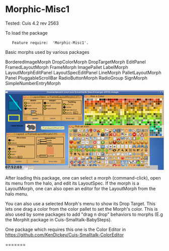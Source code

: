 Morphic-Misc1
=============
Tested: Cuis 4.2 rev 2563

To load the package
 ````Smalltalk
	Feature require:  'Morphic-Misc1'.
````

Basic morphs used by various packages 

  BorderedImageMorph 
  DropColorMorph 
  DropTargetMorph 
  EditPanel 
  FramedLayoutMorph 
  FrameMorph 
  ImagePallet 
  LabelMorph 
  LayoutMorphEditPanel 
  LayoutSpecEditPanel 
  LineMorph 
  PalletLayoutMorph 
  Panel 
  PluggableScrollBar 
  RadioButtonMorph 
  RadioGroup 
  SignMorph 
  SimpleNumberEntryMorph 

![Misc1 Morphs in Cuis](Misc1-Screenshot.png)

After loading this package, one can select a morph (command-click), open its menu from the halo, and edit its LayoutSpec.
If the morph is a LayoutMorph, one can also open an editor for the LayoutMorph from the halo menu. 

You can also use a selected Morph's menu to show its Drop Target.  This lets one drag a color from the color pallet to set the Morph's color.  This is also used by some packages to add "drag n drop" behaviors to morphs (E.g the MorphIt package in Cuis-Smalltalk-BabySteps).

One package which requires this one is the Color Editor in https://github.com/KenDickey/Cuis-Smalltalk-ColorEditor

=======
